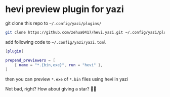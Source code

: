 # hevi preview plugin for yazi

git clone this repo to `~/.config/yazi/plugins/`

```bash
git clone https://github.com/zehua0417/hevi.yazi.git ~/.config/yazi/plugins/hevi.yazi
```

add following code to `~/.config/yazi/yazi.toml`

```lua
[plugin]

prepend_previewers = [
    { name = "*.{bin,exe}", run = "hevi" },
]
```

then you can preview `*.exe` of `*.bin` files using hevi in yazi

Not bad, right? How about giving a star? 🌟😄
